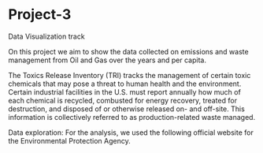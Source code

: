 # Project-3
Data Visualization track

On this project we aim to show the data collected on emissions and waste management from Oil and Gas over the years and per capita.

The Toxics Release Inventory (TRI) tracks the management of certain toxic chemicals that may pose a threat to human health and the environment. Certain industrial facilities in the U.S. must report annually how much of each chemical is recycled, combusted for energy recovery, treated for destruction, and disposed of or otherwise released on- and off-site. This information is collectively referred to as production-related waste managed.

Data exploration: For the analysis, we used the following official website for the Environmental Protection Agency.

